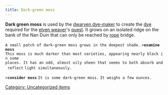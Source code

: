 ```yaml
---
title: Dark-green moss
---
```


**Dark green moss** is used by the [dwarven
dye-maker](dwarven_dye-maker "wikilink") to create the
[dye](dye "wikilink") required for the [elven
weaver](elven_weaver "wikilink")'s [quest](quest "wikilink"). It grows
on an isolated ridge on the bank of the Nan Duin that can only be
reached by [rope](rope "wikilink") bridge.

`A small patch of dark-green moss grows in the deepest shade.`
`>`**`examine moss`**
`This moss is much darker than most varieties, appearing nearly black in some`
`places. It has an odd, almost oily sheen that seems to both absorb and reflect`
`light simultaneously.`

`>`**`consider moss`**
`It is some dark-green moss.`
`It weighs a few ounces.`

[Category: Uncategorized
items](Category:_Uncategorized_items "wikilink")